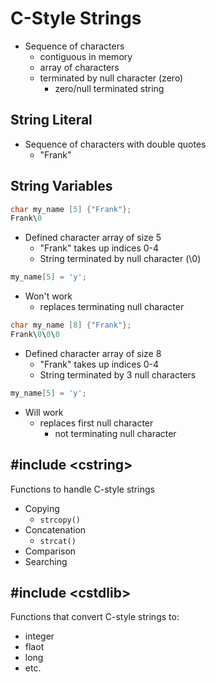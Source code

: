 # C-Style Strings

- Sequence of characters
	- contiguous in memory
	- array of characters
	- terminated by null character (zero)
		- zero/null terminated string

## String Literal

- Sequence of characters with double quotes
	- "Frank"

## String Variables

```c
char my_name [5] {"Frank"};
Frank\0
```

- Defined character array of size 5
	- "Frank" takes up indices 0-4
	- String terminated by null character (\0)
```c
my_name[5] = 'y';
```

- Won't work
	- replaces terminating null character

```c
char my_name [8] {"Frank"};
Frank\0\0\0
```

- Defined character array of size 8
	- "Frank" takes up indices 0-4
	- String terminated by 3 null characters

```c
my_name[5] = 'y';
```

- Will work
	- replaces first null character
		- not terminating null character

## \#include \<cstring>

Functions to handle C-style strings

- Copying
	- `strcopy()`
- Concatenation
	- `strcat()`
- Comparison
- Searching

## \#include \<cstdlib>

Functions that convert C-style strings to:
- integer
- flaot
- long
- etc.